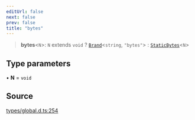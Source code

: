 ```yaml
---
editUrl: false
next: false
prev: false
title: "bytes"
---
```


> **bytes**\<`N`\>: `N` extends `void` ? [`Brand`](Brand.md)\<`string`, `"bytes"`\> : [`StaticBytes`](StaticBytes.md)\<`N`\>

## Type parameters

• **N** = `void`

## Source

[types/global.d.ts:254](https://github.com/algorandfoundation/tealscript/blob/18ba30a9/types/global.d.ts#L254)

